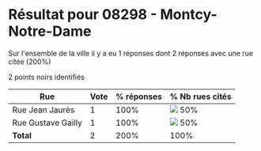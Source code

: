 # Résultat pour 08298 - Montcy-Notre-Dame

Sur l'ensemble de la ville il y a eu 1 réponses dont 2 réponses avec une rue citée (200%)

2 points noirs identifiés

| Rue | Vote | % réponses | % Nb rues cités|
|-----|------|------------|----------------|
| Rue Jean Jaurès | 1 | 100% | <img src="../../img/bar_50.gif" />&nbsp;50%|
| Rue Gustave Gailly | 1 | 100% | <img src="../../img/bar_50.gif" />&nbsp;50%|
| **Total** | 2 | 200% | 100%|
